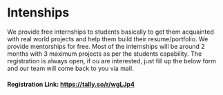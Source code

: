 # Intenships

We provide free internships to students basically to get them acquainted with real world projects and help them build their resume/portfolio.
We provide mentorships for free. Most of the internships will be around 2 months with 3 maximum projects as per the students capability. The 
registration is always open, if ou are interested, just fill up the below form and our team will come back to you via mail.

#### **Registration Link:** https://tally.so/r/wgLJp4
